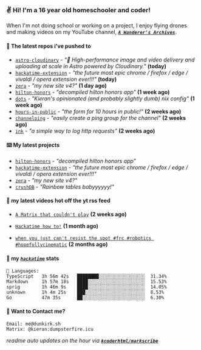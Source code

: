 ### ✌️ Hi! I'm a 16 year old homeschooler and coder!

When I'm not doing school or working on a project, I enjoy flying drones and making videos on my YouTube channel, [**_`A Wanderer's Archives`_**](https://youtube.com/@wanderer.archives).

#### 👷 The latest repos i've pushed to

- [`astro-cloudinary`](https://github.com/cloudinary-community/astro-cloudinary) - _"🚀 High-performance image and video delivery and uploading at scale in Astro powered by Cloudinary."_ **(today)**
- [`hackatime-extension`](https://github.com/kcoderhtml/hackatime-extension) - _"the future most epic chrome / firefox / edge / vivaldi / opera extension ever!!!"_ **(today)**
- [`zera`](https://github.com/kcoderhtml/zera) - _"my new site v4?"_ **(1 day ago)**
- [`hilton-honors`](https://github.com/kcoderhtml/hilton-honors) - _"decompiled hilton honors app"_ **(1 week ago)**
- [`dots`](https://github.com/kcoderhtml/dots) - _"Kieran's opinionated (and probably slightly dumb) nix config"_ **(1 week ago)**
- [`hours-in-public`](https://github.com/kcoderhtml/hours-in-public) - _"the form for 10 hours in public!"_ **(2 weeks ago)**
- [`channelping`](https://github.com/kcoderhtml/channelping) - _"easily create a ping group for the channel"_ **(2 weeks ago)**
- [`ink`](https://github.com/kcoderhtml/ink) - _"a simple way to log http requests"_ **(2 weeks ago)**

#### ⌨️ My latest projects

- [`hilton-honors`](https://github.com/kcoderhtml/hilton-honors) - _"decompiled hilton honors app"_
- [`hackatime-extension`](https://github.com/kcoderhtml/hackatime-extension) - _"the future most epic chrome / firefox / edge / vivaldi / opera extension ever!!!"_
- [`zera`](https://github.com/kcoderhtml/zera) - _"my new site v4?"_
- [`crushDB`](https://github.com/kcoderhtml/crushDB) - _"Rainbow tables babyyyyyy!"_

#### 🍿 my latest videos hot off the yt rss feed

- [`A Matrix that couldn't play`](https://www.youtube.com/watch?v=NodwjZF7uZw) **(2 weeks ago)**

- [`Hackatime how to!`](https://www.youtube.com/watch?v=eKoD9yyr1To) **(1 month ago)**

- [`when you just can't resist the spot #frc #robotics #hopefullycinematic`](https://www.youtube.com/watch?v=Y7SZ_TDleGM) **(2 months ago)**



#### 📡 my [_`hackatime`_](https://waka.hackclub.com) stats

```text
💾 Languages:
TypeScript   3h 56m 42s   ████████░░░░░░░░░░░░░░░░░  31.34%
Markdown     1h 57m 18s   ████░░░░░░░░░░░░░░░░░░░░░  15.53%
sprig        1h 46m 9s    ████░░░░░░░░░░░░░░░░░░░░░  14.05%
unknown      1h 4m 25s    ███░░░░░░░░░░░░░░░░░░░░░░  8.53%
Go           47m 35s      ██░░░░░░░░░░░░░░░░░░░░░░░  6.30%
```

#### 📮 Want to Contact me?

```text
Email: me@dunkirk.sh
Matrix: @kieran:dumpsterfire.icu
```

_readme auto updates on the hour via [**`kcoderhtml/markscribe`**](https://github.com/kcoderhtml/markscribe)_
